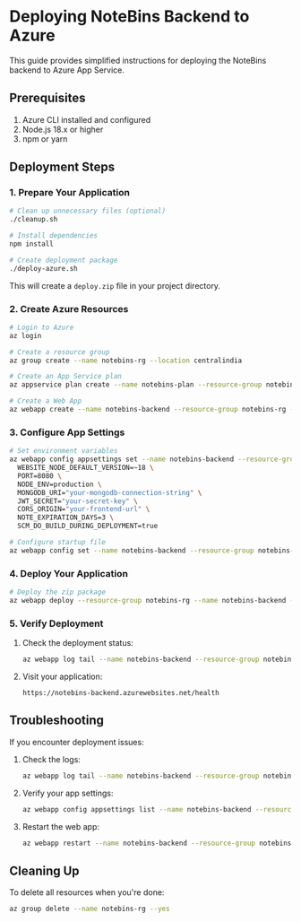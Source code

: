# Deploying NoteBins Backend to Azure

This guide provides simplified instructions for deploying the NoteBins backend to Azure App Service.

## Prerequisites

1. Azure CLI installed and configured
2. Node.js 18.x or higher
3. npm or yarn

## Deployment Steps

### 1. Prepare Your Application

```bash
# Clean up unnecessary files (optional)
./cleanup.sh

# Install dependencies
npm install

# Create deployment package
./deploy-azure.sh
```

This will create a `deploy.zip` file in your project directory.

### 2. Create Azure Resources

```bash
# Login to Azure
az login

# Create a resource group
az group create --name notebins-rg --location centralindia

# Create an App Service plan
az appservice plan create --name notebins-plan --resource-group notebins-rg --sku B1 --is-linux

# Create a Web App
az webapp create --name notebins-backend --resource-group notebins-rg --plan notebins-plan --runtime "NODE|18-lts"
```

### 3. Configure App Settings

```bash
# Set environment variables
az webapp config appsettings set --name notebins-backend --resource-group notebins-rg --settings \
  WEBSITE_NODE_DEFAULT_VERSION=~18 \
  PORT=8080 \
  NODE_ENV=production \
  MONGODB_URI="your-mongodb-connection-string" \
  JWT_SECRET="your-secret-key" \
  CORS_ORIGIN="your-frontend-url" \
  NOTE_EXPIRATION_DAYS=3 \
  SCM_DO_BUILD_DURING_DEPLOYMENT=true

# Configure startup file
az webapp config set --name notebins-backend --resource-group notebins-rg --startup-file startup.sh
```

### 4. Deploy Your Application

```bash
# Deploy the zip package
az webapp deploy --resource-group notebins-rg --name notebins-backend --src-path deploy.zip --type zip
```

### 5. Verify Deployment

1. Check the deployment status:

   ```bash
   az webapp log tail --name notebins-backend --resource-group notebins-rg
   ```

2. Visit your application:
   ```
   https://notebins-backend.azurewebsites.net/health
   ```

## Troubleshooting

If you encounter deployment issues:

1. Check the logs:

   ```bash
   az webapp log tail --name notebins-backend --resource-group notebins-rg
   ```

2. Verify your app settings:

   ```bash
   az webapp config appsettings list --name notebins-backend --resource-group notebins-rg
   ```

3. Restart the web app:
   ```bash
   az webapp restart --name notebins-backend --resource-group notebins-rg
   ```

## Cleaning Up

To delete all resources when you're done:

```bash
az group delete --name notebins-rg --yes
```
